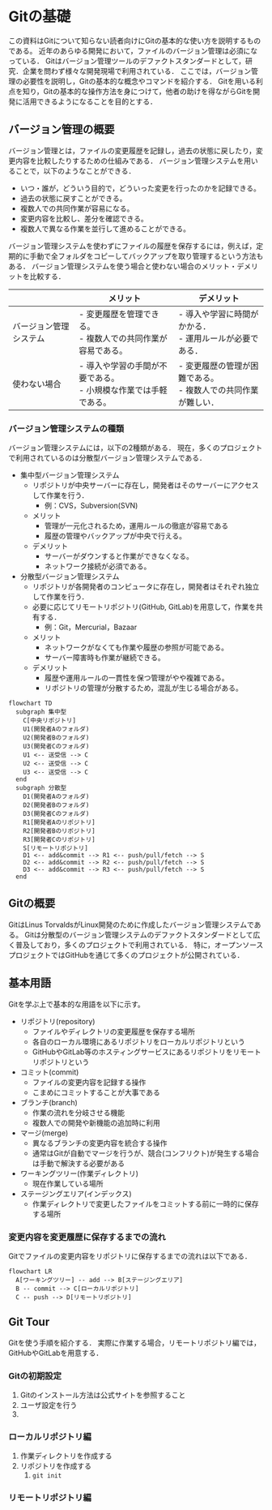 # Gitの基礎

この資料はGitについて知らない読者向けにGitの基本的な使い方を説明するものである。
近年のあらゆる開発において，ファイルのバージョン管理は必須になっている．
Gitはバージョン管理ツールのデファクトスタンダードとして，研究．企業を問わず様々な開発現場で利用されている．
ここでは，バージョン管理の必要性を説明し，Gitの基本的な概念やコマンドを紹介する．
Gitを用いる利点を知り，Gitの基本的な操作方法を身につけて，他者の助けを得ながらGitを開発に活用できるようになることを目的とする．

## バージョン管理の概要
バージョン管理とは，ファイルの変更履歴を記録し，過去の状態に戻したり，変更内容を比較したりするための仕組みである．
バージョン管理システムを用いることで，以下のようなことができる．
- いつ・誰が，どういう目的で，どういった変更を行ったのかを記録できる。
- 過去の状態に戻すことができる。
- 複数人での共同作業が容易になる。
- 変更内容を比較し、差分を確認できる。
- 複数人で異なる作業を並行して進めることができる。

バージョン管理システムを使わずにファイルの履歴を保存するには，例えば，定期的に手動で全フォルダをコピーしてバックアップを取り管理するという方法もある．
バージョン管理システムを使う場合と使わない場合のメリット・デメリットを比較する．

|   | メリット   | デメリット |
|---------|-------|--------|
| バージョン管理システム| - 変更履歴を管理できる。<br>- 複数人での共同作業が容易である。 | - 導入や学習に時間がかかる．<br>- 運用ルールが必要である． |
| 使わない場合 | - 導入や学習の手間が不要である。<br>- 小規模な作業では手軽である。 | - 変更履歴の管理が困難である。<br>- 複数人での共同作業が難しい． |

### バージョン管理システムの種類
バージョン管理システムには，以下の2種類がある．
現在，多くのプロジェクトで利用されているのは分散型バージョン管理システムである．

- 集中型バージョン管理システム
  - リポジトリが中央サーバーに存在し，開発者はそのサーバーにアクセスして作業を行う．
    - 例：CVS，Subversion(SVN)
  - メリット
    - 管理が一元化されるため，運用ルールの徹底が容易である
    - 履歴の管理やバックアップが中央で行える。
  - デメリット
    - サーバーがダウンすると作業ができなくなる。
    - ネットワーク接続が必須である。
- 分散型バージョン管理システム
  - リポジトリが各開発者のコンピュータに存在し，開発者はそれぞれ独立して作業を行う．
  - 必要に応じてリモートリポジトリ(GitHub, GitLab)を用意して，作業を共有する．
    - 例：Git，Mercurial，Bazaar
  - メリット
    - ネットワークがなくても作業や履歴の参照が可能である。
    - サーバー障害時も作業が継続できる。
  - デメリット
    - 履歴や運用ルールの一貫性を保つ管理がやや複雑である。
    - リポジトリの管理が分散するため，混乱が生じる場合がある。

```mermaid
flowchart TD
  subgraph 集中型
    C[中央リポジトリ]
    U1(開発者Aのフォルダ)
    U2(開発者Bのフォルダ)
    U3(開発者Cのフォルダ)
    U1 <-- 送受信 --> C
    U2 <-- 送受信 --> C
    U3 <-- 送受信 --> C
  end
  subgraph 分散型
    D1(開発者Aのフォルダ)
    D2(開発者Bのフォルダ)
    D3(開発者Cのフォルダ)
    R1[開発者Aのリポジトリ]
    R2[開発者Bのリポジトリ]
    R3[開発者Cのリポジトリ]
    S[リモートリポジトリ]
    D1 <-- add&commit --> R1 <-- push/pull/fetch --> S
    D2 <-- add&commit --> R2 <-- push/pull/fetch --> S
    D3 <-- add&commit --> R3 <-- push/pull/fetch --> S
  end
```


## Gitの概要
GitはLinus TorvaldsがLinux開発のために作成したバージョン管理システムである。
Gitは分散型のバージョン管理システムのデファクトスタンダードとして広く普及しており，多くのプロジェクトで利用されている．
特に，オープンソースプロジェクトではGitHubを通じて多くのプロジェクトが公開されている．

## 基本用語
Gitを学ぶ上で基本的な用語を以下に示す。

- リポジトリ(repository)
  - ファイルやディレクトリの変更履歴を保存する場所
  - 各自のローカル環境にあるリポジトリをローカルリポジトリという
  - GitHubやGitLab等のホスティングサービスにあるリポジトリをリモートリポジトリという
- コミット(commit)
  - ファイルの変更内容を記録する操作
  - こまめにコミットすることが大事である
- ブランチ(branch)
  - 作業の流れを分岐させる機能
  - 複数人での開発や新機能の追加時に利用
- マージ(merge)
  - 異なるブランチの変更内容を統合する操作
  - 通常はGitが自動でマージを行うが、競合(コンフリクト)が発生する場合は手動で解決する必要がある
- ワーキングツリー(作業ディレクトリ)
  - 現在作業している場所
- ステージングエリア(インデックス)
  - 作業ディレクトリで変更したファイルをコミットする前に一時的に保存する場所

### 変更内容を変更履歴に保存するまでの流れ

Gitでファイルの変更内容をリポジトリに保存するまでの流れは以下である．

```mermaid
flowchart LR
  A[ワーキングツリー] -- add --> B[ステージングエリア]
  B -- commit --> C[ローカルリポジトリ]
  C -- push --> D[リモートリポジトリ]
```

## Git Tour
Gitを使う手順を紹介する．
実際に作業する場合，リモートリポジトリ編では，GitHubやGitLabを用意する．

### Gitの初期設定
1. Gitのインストール方法は公式サイトを参照すること
2. ユーザ設定を行う
3. 

### ローカルリポジトリ編
1. 作業ディレクトリを作成する
1. リポジトリを作成する
   1. `git init`

### リモートリポジトリ編


